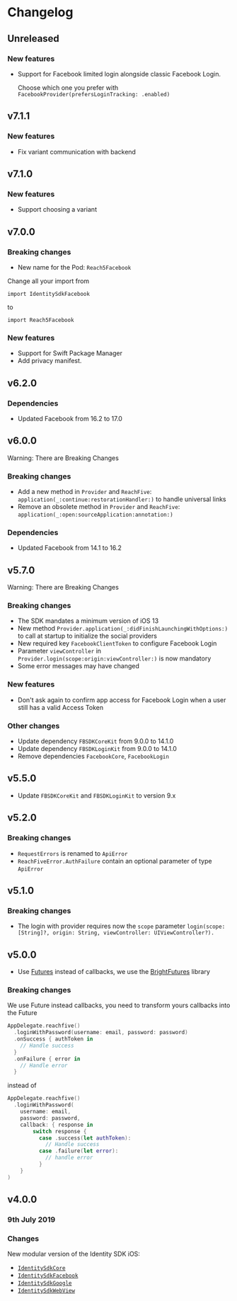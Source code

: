 # Changelog

## Unreleased
### New features
- Support for Facebook limited login alongside classic Facebook Login.

  Choose which one you prefer with `FacebookProvider(prefersLoginTracking: .enabled)`

## v7.1.1
### New features
- Fix variant communication with backend

## v7.1.0
### New features
- Support choosing a variant


## v7.0.0
### Breaking changes
- New name for the Pod: `Reach5Facebook`

Change all your import from
```
import IdentitySdkFacebook
```
to
```
import Reach5Facebook
```

### New features
- Support for Swift Package Manager
- Add privacy manifest.

## v6.2.0
### Dependencies
- Updated Facebook from 16.2 to 17.0

## v6.0.0

Warning: There are Breaking Changes

### Breaking changes
- Add a new method in `Provider` and `ReachFive`: `application(_:continue:restorationHandler:)` to handle universal links
- Remove an obsolete method in `Provider` and `ReachFive`: `application(_:open:sourceApplication:annotation:)`

### Dependencies
- Updated Facebook from 14.1 to 16.2

## v5.7.0

Warning: There are Breaking Changes

### Breaking changes
- The SDK mandates a minimum version of iOS 13
- New method `Provider.application(_:didFinishLaunchingWithOptions:)` to call at startup to initialize the social providers
- New required key `FacebookClientToken` to configure Facebook Login
- Parameter `viewController` in `Provider.login(scope:origin:viewController:)` is now mandatory
- Some error messages may have changed

### New features
- Don't ask again to confirm app access for Facebook Login when a user still has a valid Access Token

### Other changes
- Update dependency `FBSDKCoreKit` from 9.0.0 to 14.1.0
- Update dependency `FBSDKLoginKit` from 9.0.0 to 14.1.0
- Remove dependencies `FacebookCore`, `FacebookLogin`

## v5.5.0
- Update `FBSDKCoreKit` and `FBSDKLoginKit` to version 9.x

## v5.2.0
### Breaking changes
- `RequestErrors` is renamed to `ApiError`
- `ReachFiveError.AuthFailure` contain an optional parameter of type `ApiError`
## v5.1.0
### Breaking changes
- The login with provider requires now the `scope` parameter `login(scope: [String]?, origin: String, viewController: UIViewController?).`

## v5.0.0

- Use [Futures](https://github.com/Thomvis/BrightFutures) instead of callbacks, we use the [BrightFutures](https://github.com/Thomvis/BrightFutures) library

### Breaking changes
We use Future instead callbacks, you need to transform yours callbacks into the Future
```swift
AppDelegate.reachfive()
  .loginWithPassword(username: email, password: password)
  .onSuccess { authToken in
    // Handle success
  }
  .onFailure { error in
    // Handle error
  }
```

instead of

```swift
AppDelegate.reachfive()
  .loginWithPassword(
    username: email,
    password: password,
    callback: { response in
        switch response {
          case .success(let authToken):
            // Handle success
          case .failure(let error):
            // handle error
          }
    }
)
```

## v4.0.0

### 9th July 2019

### Changes

New modular version of the Identity SDK iOS:

- [`IdentitySdkCore`](IdentitySdkCore)
- [`IdentitySdkFacebook`](IdentitySdkFacebook)
- [`IdentitySdkGoogle`](IdentitySdkGoogle)
- [`IdentitySdkWebView`](IdentitySdkWebView)
